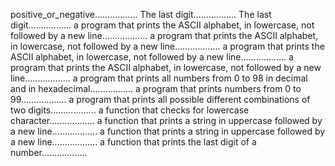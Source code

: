 positive_or_negative.................
The last digit.................
The last digit.................
a program that prints the ASCII alphabet, in lowercase, not followed by a new line..................
a program that prints the ASCII alphabet, in lowercase, not followed by a new line..................
a program that prints the ASCII alphabet, in lowercase, not followed by a new line..................
a program that prints the ASCII alphabet, in lowercase, not followed by a new line..................
a program that prints all numbers from 0 to 98 in decimal and in hexadecimal.................
a program that prints numbers from 0 to 99..................
a program that prints all possible different combinations of two digits..................
a function that checks for lowercase character..................
a function that prints a string in uppercase followed by a new line..................
a function that prints a string in uppercase followed by a new line..................
a function that prints the last digit of a number..................
